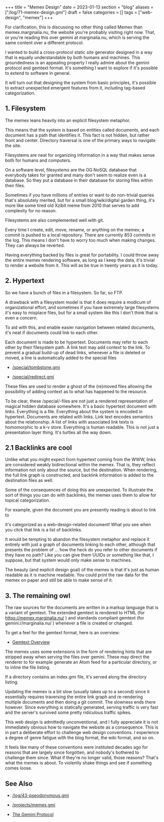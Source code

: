 +++
title = "Memex Design"
date = 2023-01-13
section = "blog"
aliases = ["/log/71-memex-design.gmi"]
draft = false
categories = []
tags = ["web-design", "memex"]
+++


For clarification, this is discussing no other thing called Memex than memex.marginalia.nu, the website you're probably visiting right now. That, or you're reading this over gemini at marginalia.nu, which is serving the same content over a different protocol.

I wanted to build a cross-protocol static site generator designed in a way that is equally understandable by both humans and machines. This groundedness is an appealing property I really admire about the gemini protocol and gemtext format.  It's something I want to explore if it's possible to extend to software in general.

It will turn out that designing the system from basic principles, it's possible to extract unexpected emergent features from it, including tag-based categorization.

## 1. Filesystem

The memex leans heavily into an explicit filesystem metaphor.

This means that the system is based on entities called documents, and each document has a path that identifies it. This fact is not hidden, but rather front and center. Directory traversal is one of the primary ways to navigate the site. 

Filesystems are neat for organizing information in a way that makes sense both for humans and computers.

On a software level, filesystems are the OG NoSQL database that everybody takes for granted and many don't seem to realize even is a database. So they put a database in their database for storing files within their files. 

Sometimes if you have millions of entries or want to do non-trivial queries that's absolutely merited, but for a small blog/wiki/digital garden thing, it's more like some tired old Xzibit meme from 2010 that serves to add complexity for no reason.

Filesystems are also complemented well with git.

Every time I create, edit, move, rename, or anything on the memex; a commit is pushed to a local repository.  There are currently 853 commits in the log. This means I don't have to worry too much when making changes. They can always be reverted.

Having everything backed by files is great for portability. I could throw away the entire memex rendering software, as long as I keep the data, it's trivial to render a website from it.  This will as be true in twenty years as it is today.

## 2. Hypertext

So we have a bunch of files in a filesystem. So far, so FTP. 

A drawback with a filesystem model is that it does require a modicum of organizational effort, and sometimes if you have extremely large filesystems it's easy to misplace files, but for a small system like this I don't think that is even a concern.

To aid with this, and enable easier navigation between related documents, it's neat if documents could link to each other. 

Each document is made to be hypertext. Documents may refer to each other by their filesystem path. A link text may add context to the link.  To prevent a gradual build-up of dead links, whenever a file is deleted or moved, a line is automatically added to the special files

* [/special/tombstone.gmi](/special/tombstone.gmi)

* [/special/redirect.gmi](/special/redirect.gmi)

These files are used to render a ghost of the (re)moved files allowing the possibility of adding context as to what has happened to the resource. 

To be clear, these /special/-files are not just a rendered representation of magical hidden database somewhere.  It's a basic hypertext document with links.  Everything is a file.  Everything about the system is encoded in hypertext.  Documents are related with links.  Link text encodes semantics about the relationship. A list of links with associated link texts is homomorphic to a k-v store.  Everything is human readable.  This is not just a presentation layer thing.  It's turtles all the way down.

## 2.1 Backlinks are cool

Unlike what you might expect from hypertext coming from the WWW, links are considered weakly bidirectional within the memex. That is, they reflect information not only about the source, but the destination. When rendering, the full link graph is constructed, and backlink information is added to the destination files as well.

Some of the consequences of doing this are unexpected. To illustrate the sort of things you can do with backlinks, the memex uses them to allow for topical categorization.

For example, given the document you are presently reading is about to link to


it's categorized as a web-design-related document! What you see when you click that link is a list of backlinks. 

It would be tempting to abandon the filesystem metaphor and replace it entirely with just a graph of documents linking to each other, although that presents the problem of ... how the heck do you refer to other documents if they have no path? Like you can give them UUIDs or something like that, I suppose, but that system would only make sense to machines. 

The beauty (and explicit design goal) of the memex is that it's just as human readable as it is machine readable. You could print the raw data for the memex on paper and still be able to make sense of it. 

## 3. The remaining owl

The raw sources for the documents are written in a markup language that is a variant of gemtext. The extended gemtext is rendered to HTML (for https://memex.marginalia.nu/ ) and standards compliant gemtext (for gemini://marginalia.nu/ ) whenever a file is created or changed.

To get a feel for the gemtext format, here is an overview:

* [Gemtext Overview](https://gemini.circumlunar.space/docs/gemtext.gmi)

The memex uses some extensions in the form of rendering hints that are stripped away when serving the files over gemini. These may direct the renderer to for example generate an Atom feed for a particular directory, or to inline the file listing.

If a directory contains an index.gmi file, it's served along the directory listing.

Updating the memex is a bit slow (usually takes up to a second) since it essentially requires traversing the entire link graph and re-rendering multiple documents and then doing a git commit. The slowness ends there however. Since everything is statically generated, serving traffic is very fast and the server's survived some pretty ridiculous traffic spikes.

This web design is admittedly unconventional, and I fully appreciate it is not immediately obvious how to navigate the website as a consequence.  This is in part a deliberate effort to challenge web design conventions.  I experience a degree of genre fatigue with the blog format, the wiki format, and so on.

It feels like many of these conventions were instituted decades ago for reasons that are largely since forgotten, and nobody's bothered to challenge them since. What if they're no longer valid, those reasons? That's what the memex is about. To violently shake things and see if something comes loose. 

## See Also

* [/log/43-pseodonymous.gmi](/log/43-pseodonymous.gmi)
* [/projects/memex.gmi](/projects/memex.gmi)

* [The Gemini Protocol](https://gemini.circumlunar.space/)